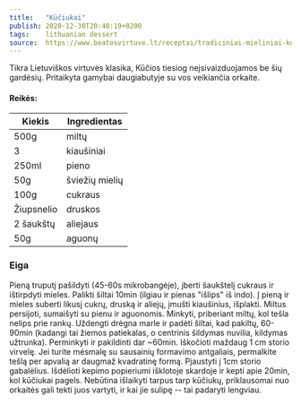 ```yaml
---
title:   "Kūčiukai"
publish: 2020-12-30T20:40:19+0200
tags:    lithuanian dessert
source:  https://www.beatosvirtuve.lt/receptai/tradiciniai-mieliniai-kuciukai/
---
```


Tikra Lietuviškos virtuvės klasika, Kūčios tiesiog neįsivaizduojamos be šių gardėsių.
Pritaikyta gamybai daugiabutyje su vos veikiančia orkaite.

<!--more-->

#### Reikės:

Kiekis | Ingredientas
-----|-----
500g | miltų
3 | kiaušiniai
250ml | pieno
50g | šviežių mielių
100g | cukraus
Žiupsnelio | druskos
2 šaukštų | aliejaus
50g | aguonų

### Eiga

Pieną truputį pašildyti (45-60s mikrobangėje), įberti šaukštelį cukraus ir ištirpdyti mieles. Palikti šiltai 10min (ilgiau ir pienas "išlips" iš indo).
Į pieną ir mieles suberti likusį cukrų, druską ir aliejų, įmušti kiaušinius, išplakti.
Miltus persijoti, sumaišyti su pienu ir aguonomis. Minkyti, priberiant miltų, kol tešla nelips prie rankų.
Uždengti drėgna marle ir padėti šiltai, kad pakiltų, 60-90min (kadangi tai žiemos patiekalas, o centrinis šildymas nuvilia, kildymas užtrunka). Perminkyti ir pakildinti dar ~60min.
Iškočioti maždaug 1 cm storio virvelę. Jei turite mėsmalę su sausainių formavimo antgaliais,
permalkite tešlą per apvalią ar daugmaž kvadratinę formą. Pjaustyti į 1cm storio gabalėlius.
Išdėlioti kepimo popieriumi išklotoje skardoje ir kepti apie 20min, kol kūčiukai pagels.
Nebūtina išlaikyti tarpus tarp kūčiukų, priklausomai nuo orkaitės gali tekti juos vartyti,
ir kai jie sulipę -- tai padaryti lengviau.
